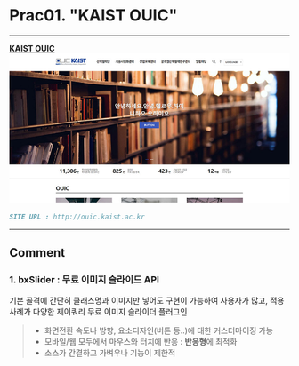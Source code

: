 # Prac01. "KAIST OUIC"

---

**[KAIST OUIC](/ouic/ouic.html)**
![KAIST OUIC](/mainVisual/prac01_img.jpg)
```markdown
SITE URL : http://ouic.kaist.ac.kr
```

---

## Comment

### 1. bxSlider : 무료 이미지 슬라이드 API
기본 골격에 간단히 클래스명과 이미지만 넣어도 구현이 가능하여 사용자가 많고, 적용사례가 다양한 제이쿼리 무료 이미지 슬라이더 플러그인
> * 화면전환 속도나 방향, 요소디자인(버튼 등..)에  대한 커스터마이징 가능
> * 모바일/웹 모두에서 마우스와 터치에 반응 : **반응형**에 최적화 
> * 소스가 간결하고 가벼우나 기능이 제한적

